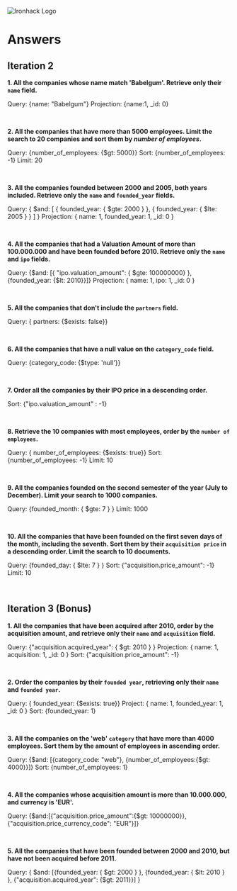 ![Ironhack Logo](https://i.imgur.com/1QgrNNw.png)

# Answers

## Iteration 2

**1. All the companies whose name match 'Babelgum'. Retrieve only their `name` field.**

<!-- Your Query Goes Here -->
Query: {name: "Babelgum"}
Projection: {name:1, _id: 0}

<br>

**2. All the companies that have more than 5000 employees. Limit the search to 20 companies and sort them by *number of employees*.**

<!-- Your Query Goes Here -->
Query: {number_of_employees: {$gt: 5000}}
Sort: {number_of_employees: -1}
Limit: 20

<br>

**3. All the companies founded between 2000 and 2005, both years included. Retrieve only the `name` and `founded_year` fields.**

<!-- Your Query Goes Here -->
Query: {
  $and: [
    { founded_year: { $gte: 2000 } },
    { founded_year: { $lte: 2005 } }
  ]
}
Projection: { name: 1, founded_year: 1, _id: 0 }

<br>

**4. All the companies that had a Valuation Amount of more than 100.000.000 and have been founded before 2010. Retrieve only the `name` and `ipo` fields.**

<!-- Your Query Goes Here -->
Query: {$and: [{ "ipo.valuation_amount": { $gte: 100000000} }, {founded_year: {$lt: 2010}}]}
Projection: { name: 1, ipo: 1, _id: 0 }

<br>

**5. All the companies that don't include the `partners` field.**

<!-- Your Query Goes Here -->
Query: { partners: {$exists: false}}

<br>

**6. All the companies that have a null value on the `category_code` field.**

<!-- Your Query Goes Here -->
Query: {category_code: {$type: 'null'}}

<br>

**7. Order all the companies by their IPO price in a descending order.**

<!-- Your Query Goes Here -->
Sort: {"ipo.valuation_amount" : -1}

<br>

**8. Retrieve the 10 companies with most employees, order by the `number of employees`.**

<!-- Your Query Goes Here -->
Query: { number_of_employees: {$exists: true}}
Sort: {number_of_employees: -1}
Limit: 10

<br>

**9. All the companies founded on the second semester of the year (July to December). Limit your search to 1000 companies.**

<!-- Your Query Goes Here -->
Query: {founded_month: { $gte: 7 } }
Limit: 1000

<br>

**10. All the companies that have been founded on the first seven days of the month, including the seventh. Sort them by their `acquisition price` in a descending order. Limit the search to 10 documents.**

<!-- Your Query Goes Here -->
Query: {founded_day: { $lte: 7 } }
Sort: {"acquisition.price_amount": -1}
Limit: 10

<br>

## Iteration 3 (Bonus)

**1. All the companies that have been acquired after 2010, order by the acquisition amount, and retrieve only their `name` and `acquisition` field.**

<!-- Your Query Goes Here -->
Query: {"acquisition.acquired_year": { $gt: 2010 } }
Projection: { name: 1, acquisition: 1, _id: 0 }
Sort: {"acquisition.price_amount": -1}

<br>

**2. Order the companies by their `founded year`, retrieving only their `name` and `founded year`.**

<!-- Your Query Goes Here -->
Query: { founded_year: {$exists: true}}
Project: { name: 1, founded_year: 1, _id: 0 }
Sort: {founded_year: 1}

<br>

**3. All the companies on the 'web' `category` that have more than 4000 employees. Sort them by the amount of employees in ascending order.**

<!-- Your Query Goes Here -->
Query: {$and: [{category_code: "web"}, {number_of_employees:{$gt: 4000}}]}
Sort: {number_of_employees: 1}

<br>

**4. All the companies whose acquisition amount is more than 10.000.000, and currency is 'EUR'.**

<!-- Your Query Goes Here -->
Query: {$and:[{"acquisition.price_amount":{$gt: 10000000}}, {"acquisition.price_currency_code": "EUR"}]}

<br>

**5. All the companies that have been founded between 2000 and 2010, but have not been acquired before 2011.**

<!-- Your Query Goes Here -->
Query: { $and: [{founded_year: { $gt: 2000 } }, {founded_year: { $lt: 2010 } }, {"acquisition.acquired_year": {$gt: 2011}}] }

<br>
